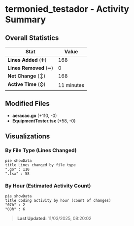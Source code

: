 # termonied_testador - Activity Summary 

## Overall Statistics

| Stat                   | Value                                                             |
| ---------------------- | ----------------------------------------------------------------- |
| **Lines Added** (➕)   | 168                                          |
| **Lines Removed** (➖) | 0                                        |
| **Net Change** (↕)    | 168                |
| **Active Time** (⌚)   | 11 minutes |


## Modified Files
- **aeracao.go** (+110, -0)
- **EquipmentTester.tsx** (+58, -0)

## Visualizations

### By File Type (Lines Changed)

```mermaid
pie showData
title Lines changed by file type
".go" : 110
".tsx" : 58
```

### By Hour (Estimated Activity Count)

```mermaid
pie showData
title Coding activity by hour (count of changes)
"07h" : 2
"08h" : 6
```


> **Last Updated:** 11/03/2025, 08:20:02